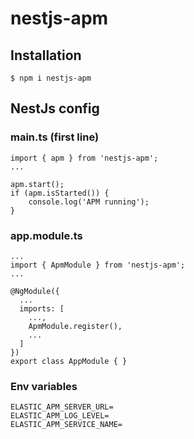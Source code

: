 # nestjs-apm


## Installation
```
$ npm i nestjs-apm
```
## NestJs config
### main.ts (first line)

```
import { apm } from 'nestjs-apm';
...
```

```
apm.start();
if (apm.isStarted()) {
	console.log('APM running');
}
```

### app.module.ts

```
...
import { ApmModule } from 'nestjs-apm';
...
```

```
@NgModule({
  ...
  imports: [
    ...,
    ApmModule.register(),
    ...
  ]
})
export class AppModule { }
```

### Env variables
```
ELASTIC_APM_SERVER_URL=
ELASTIC_APM_LOG_LEVEL=
ELASTIC_APM_SERVICE_NAME=
```
